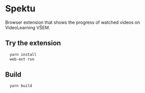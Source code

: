 # Spektu

Browser extension that shows the progress of watched videos on VideoLearning VŠEM.

## Try the extension

```bash
  yarn install
  web-ext run
```

## Build

```bash
  yarn build
```
